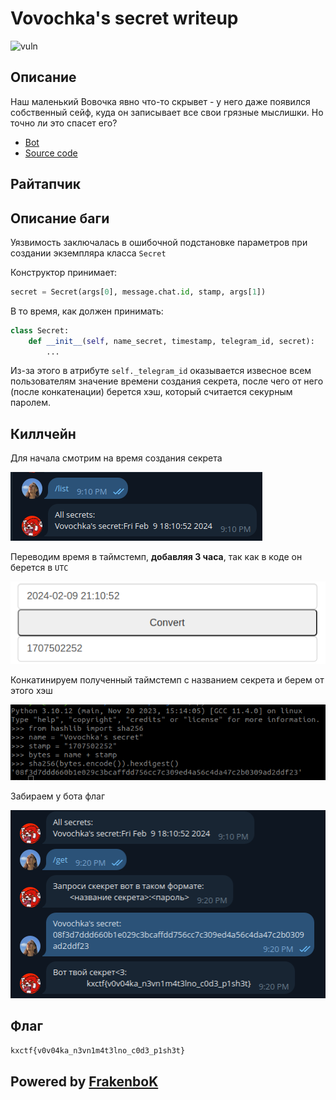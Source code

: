 # Vovochka's secret writeup

![vuln](img/vuln.png)

## Описание

Наш маленький Вовочка явно что-то скрывет - у него даже появился собственный сейф, куда он записывает все свои грязные мыслишки. Но точно ли это спасет его?

- [Bot](https://t.me/VovochkaGeniusSecretBot)
- [Source code](src/)

## Райтапчик

## Описание баги

Уязвимость заключалась в ошибочной подстановке параметров при создании экземпляра класса `Secret`

Конструктор принимает:
```python 
secret = Secret(args[0], message.chat.id, stamp, args[1])
```

В то время, как должен принимать:
```python
class Secret:
    def __init__(self, name_secret, timestamp, telegram_id, secret):
        ...
```

Из-за этого в атрибуте `self._telegram_id` оказывается извесное всем пользователям значение времени создания секрета, после чего от него (после конкатенации) берется хэш, который считается секурным паролем.

## Киллчейн

Для начала смотрим на время создания секрета

![list](img/list.png)

Переводим время в таймстемп, **добавляя 3 часа**, так как в коде он берется в `UTC`

![timestamp](img/timestamp.png)

Конкатинируем полученный таймстемп с названием секрета и берем от этого хэш

![python](img/python.png)

Забираем у бота флаг

![flag](img/flag.png)

## Флаг
`kxctf{v0v04ka_n3vn1m4t3lno_c0d3_p1sh3t}`

## Powered by [FrakenboK](https://github.com/FrakenboK)


